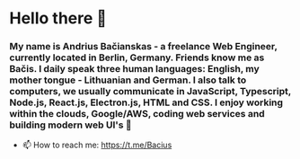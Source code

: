 

# Hello there 👋

### My name is Andrius Bačianskas - a freelance Web Engineer, currently located in Berlin, Germany. Friends know me as Bačis. I daily speak three human languages: English, my mother tongue - Lithuanian and German. I also talk to computers, we usually communicate in JavaScript, Typescript, Node.js, React.js, Electron.js, HTML and CSS. I enjoy working within the clouds, Google/AWS, coding web services and building modern web UI's 👾

- 📫   How to reach me: https://t.me/Bacius
